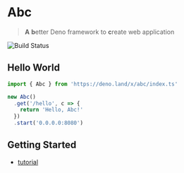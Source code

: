 # Abc

> **A** **b**etter Deno framework to **c**reate web application

![Build Status](https://api.travis-ci.org/zhmushan/abc.svg?branch=master)

## Hello World

```ts
import { Abc } from 'https://deno.land/x/abc/index.ts'

new Abc()
  .get('/hello', c => {
    return 'Hello, Abc!'
  })
  .start('0.0.0.0:8080')
```

## Getting Started

- [tutorial](https://github.com/zhmushan/abc/wiki)
